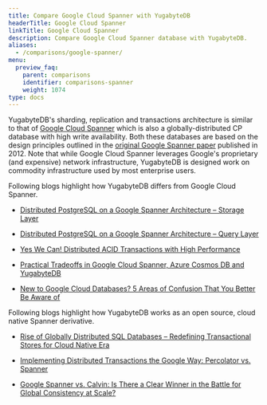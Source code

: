 ```yaml
---
title: Compare Google Cloud Spanner with YugabyteDB
headerTitle: Google Cloud Spanner
linkTitle: Google Cloud Spanner
description: Compare Google Cloud Spanner database with YugabyteDB.
aliases:
  - /comparisons/google-spanner/
menu:
  preview_faq:
    parent: comparisons
    identifier: comparisons-spanner
    weight: 1074
type: docs
---
```


YugabyteDB's sharding, replication and transactions architecture is similar to that of [Google Cloud Spanner](https://cloud.google.com/spanner/) which is also a globally-distributed CP database with high write availability. Both these databases are based on the design principles outlined in the [original Google Spanner paper](https://research.google.com/archive/spanner-osdi2012.pdf) published in 2012. Note that while Google Cloud Spanner leverages Google's proprietary (and expensive) network infrastructure, YugabyteDB is designed work on commodity infrastructure used by most enterprise users.

Following blogs highlight how YugabyteDB differs from Google Cloud Spanner.

- [Distributed PostgreSQL on a Google Spanner Architecture – Storage Layer](https://www.yugabyte.com/blog/distributed-postgresql-on-a-google-spanner-architecture-storage-layer/)

- [Distributed PostgreSQL on a Google Spanner Architecture – Query Layer](https://www.yugabyte.com/blog/distributed-postgresql-on-a-google-spanner-architecture-query-layer/)

- [Yes We Can! Distributed ACID Transactions with High Performance](https://www.yugabyte.com/blog/yes-we-can-distributed-acid-transactions-with-high-performance/)

- [Practical Tradeoffs in Google Cloud Spanner, Azure Cosmos DB and YugabyteDB](https://www.yugabyte.com/blog/practical-tradeoffs-in-google-cloud-spanner-azure-cosmos-db-and-yugabyte-db)

- [New to Google Cloud Databases? 5 Areas of Confusion That You Better Be Aware of](https://www.yugabyte.com/blog/new-to-google-cloud-databases-5-areas-of-confusion-that-you-better-be-aware-of/)

Following blogs highlight how YugabyteDB works as an open source, cloud native Spanner derivative.

- [Rise of Globally Distributed SQL Databases – Redefining Transactional Stores for Cloud Native Era](https://www.yugabyte.com/blog/rise-of-globally-distributed-sql-databases-redefining-transactional-stores-for-cloud-native-era/)

- [Implementing Distributed Transactions the Google Way: Percolator vs. Spanner](https://www.yugabyte.com/blog/implementing-distributed-transactions-the-google-way-percolator-vs-spanner/)

- [Google Spanner vs. Calvin: Is There a Clear Winner in the Battle for Global Consistency at Scale?](https://www.yugabyte.com/blog/google-spanner-vs-calvin-global-consistency-at-scale/)
